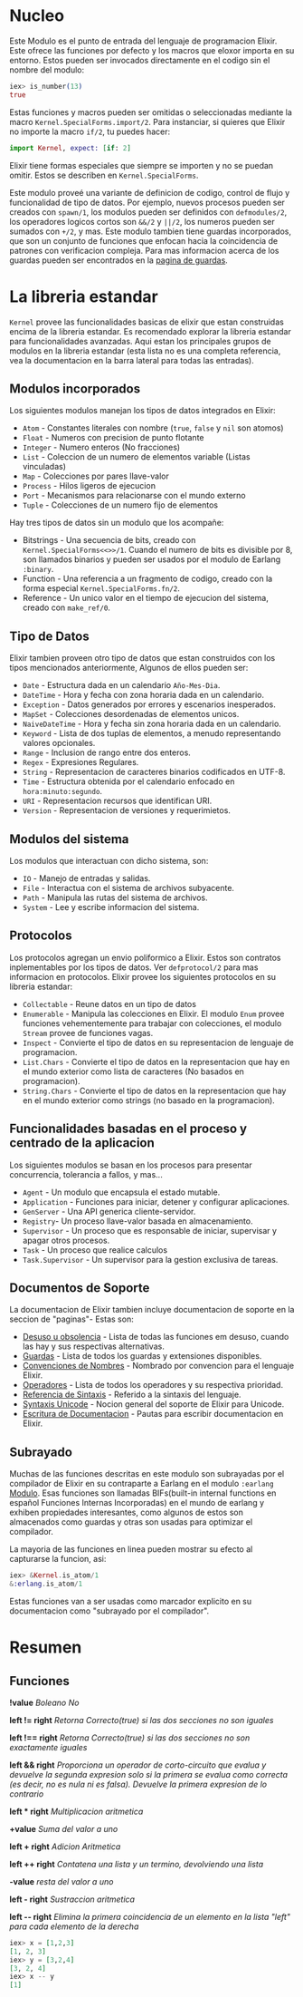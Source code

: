 # Nucleo
Este Modulo es el punto de entrada del lenguaje de programacion Elixir.
Este ofrece las funciones por defecto y los macros que eloxor importa en su entorno. Estos pueden ser invocados directamente en el codigo sin el nombre del modulo:
```elixir
iex> is_number(13)
true
```
Estas funciones y macros pueden ser omitidas o seleccionadas mediante la macro `Kernel.SpecialForms.import/2`. Para instanciar, si quieres que Elixir no importe la macro `if/2`, tu puedes hacer:
```elixir
import Kernel, expect: [if: 2]
```
Elixir tiene formas especiales que siempre se importen y no se puedan omitir. Estos se describen en `Kernel.SpecialForms`.

Este modulo proveé una variante de definicion de codigo, control de flujo y funcionalidad de tipo de datos. Por ejemplo, nuevos procesos pueden ser creados con `spawn/1`, los modulos pueden ser definidos con `defmodules/2`, los operadores logicos cortos son `&&/2` y `||/2`, los numeros pueden ser sumados con `+/2`, y mas. Este modulo tambien tiene guardas incorporados, que son un conjunto de funciones que enfocan hacia la coincidencia de patrones con verificacion compleja. Para mas informacion acerca de los guardas pueden ser encontrados en la [pagina de guardas](https://hexdocs.pm/elixir/guards.html).

# La libreria estandar
`Kernel` provee las funcionalidades basicas de elixir que estan construidas encima de la libreria estandar. Es recomendado explorar la libreria estandar para funcionalidades avanzadas. Aqui estan los principales grupos de modulos en la libreria estandar (esta lista no es una completa referencia, vea la documentacion en la barra lateral para todas las entradas).

## Modulos incorporados
Los siguientes modulos manejan los tipos de datos integrados en Elixir:
* `Atom` - Constantes literales con nombre (`true`, `false` y `nil` son atomos)
* `Float` - Numeros con precision de punto flotante
* `Integer` - Numero enteros (No fracciones)
* `List` - Coleccion de un numero de elementos variable (Listas vinculadas)
* `Map` - Colecciones por pares llave-valor
* `Process` - Hilos ligeros de ejecucion
* `Port` - Mecanismos para relacionarse con el mundo externo
* `Tuple` - Colecciones de un numero fijo de elementos

Hay tres tipos de datos sin un modulo que los acompañe:
* Bitstrings - Una secuencia de bits, creado con `Kernel.SpecialForms<<>>/1`. Cuando el numero de bits es divisible por 8, son llamados binarios y pueden ser usados por el modulo de Earlang `:binary`.
* Function - Una referencia a un fragmento de codigo, creado con la forma especial `Kernel.SpecialForms.fn/2`.
* Reference - Un unico valor en el tiempo de ejecucion del sistema, creado con `make_ref/0`.

## Tipo de Datos
Elixir tambien proveen otro tipo de datos que estan construidos con los tipos mencionados anteriormente, Algunos de ellos pueden ser:
* `Date` - Estructura dada en un calendario `Año-Mes-Dia`.
* `DateTime` - Hora y fecha con zona horaria dada en un calendario.
* `Exception` - Datos generados por errores y escenarios inesperados.
* `MapSet` - Colecciones desordenadas de elementos unicos.
* `NaiveDateTime` - Hora y fecha sin zona horaria dada en un calendario.
* `Keyword` - Lista de dos tuplas de elementos, a menudo representando valores opcionales.
* `Range` - Inclusion de rango entre dos enteros.
* `Regex` - Expresiones Regulares.
* `String` - Representacion de caracteres binarios codificados en UTF-8.
* `Time` - Estructura obtenida por el calendario enfocado en `hora:minuto:segundo`.
* `URI` -  Representacion recursos que identifican URI.
* `Version` - Representacion de versiones y requerimietos.

## Modulos del sistema
Los modulos que interactuan con dicho sistema, son:
* `IO` - Manejo de entradas y salidas.
* `File` - Interactua con el sistema de archivos subyacente.
* `Path` - Manipula las rutas del sistema de archivos.
* `System` - Lee y escribe informacion del sistema.

## Protocolos
Los protocolos agregan un envio poliformico a Elixir. Estos son contratos inplementables por los tipos de datos. Ver `defprotocol/2` para mas informacion en protocolos. Elixir provee los siguientes protocolos en su libreria estandar:
* `Collectable` - Reune datos en un tipo de datos
* `Enumerable` - Manipula las colecciones en Elixir. El modulo `Enum` provee funciones vehementemente para trabajar con colecciones, el modulo `Stream` provee de funciones vagas.
* `Inspect` - Convierte el tipo de datos en su representacion de lenguaje de programacion.
* `List.Chars` - Convierte el tipo de datos en la representacion que hay en el mundo exterior como lista de caracteres (No basados en programacion).
* `String.Chars` - Convierte el tipo de datos en la representacion que hay en el mundo exterior como strings (no basado en la programacion).

## Funcionalidades basadas en el proceso y centrado de la aplicacion
Los siguientes modulos se basan en los procesos para presentar concurrencia, tolerancia a fallos, y mas...
* `Agent` - Un modulo que encapsula el estado mutable.
* `Application` - Funciones para iniciar, detener y configurar aplicaciones.
* `GenServer` - Una API generica cliente-servidor.
* `Registry`- Un proceso llave-valor basada en almacenamiento.
* `Supervisor` - Un proceso que es responsable de iniciar, supervisar y apagar otros procesos.
* `Task` - Un proceso que realice calculos
* `Task.Supervisor` - Un supervisor para la gestion exclusiva de tareas.

## Documentos de Soporte
La documentacion de Elixir tambien incluye documentacion de soporte en la seccion de "paginas"- Estas son:
* [Desuso u obsolencia](https://hexdocs.pm/elixir/deprecations.html) - Lista de todas las funciones em desuso, cuando las hay y sus respectivas alternativas.
* [Guardas](https://hexdocs.pm/elixir/guards.html) - Lista de todos los guardas y extensiones disponibles.
* [Convenciones de Nombres](https://hexdocs.pm/elixir/naming-conventions.html) - Nombrado por convencion para el lenguaje Elixir.
* [Operadores](https://hexdocs.pm/elixir/operators.html) - Lista de todos los operadores y su respectiva prioridad.
* [Referencia de Sintaxis](https://hexdocs.pm/elixir/syntax-reference.html) - Referido a la sintaxis del lenguaje.
* [Syntaxis Unicode](https://hexdocs.pm/elixir/unicode-syntax.html) - Nocion general del soporte de Elixir para Unicode.
* [Escritura de Documentacion](https://hexdocs.pm/elixir/writing-documentation.html) - Pautas para escribir documentacion en Elixir.

## Subrayado
Muchas de las funciones descritas en este modulo son subrayadas por el compilador de Elixir en su contraparte a Earlang en el modulo `:earlang` [Modulo](www.erlang.org/doc/man/erlang.html). Esas funciones son llamadas BIFs(built-in internal functions en español Funciones Internas Incorporadas) en el mundo de earlang y exhiben propiedades interesantes, como algunos de estos son almacenados como guardas y otras son usadas para optimizar el compilador.

La mayoria de las funciones en linea pueden mostrar su efecto al capturarse la funcion, asi:
```elixir
iex> &Kernel.is_atom/1
&:erlang.is_atom/1
```
Estas funciones van a ser usadas como marcador explicito en su documentacion como "subrayado por el compilador".

# Resumen
## Funciones

**!value**
 *Boleano No*
 
**left != right**
 *Retorna Correcto(true) si las dos secciones no son iguales*
 
**left !== right**
 *Retorna Correcto(true) si las dos secciones no son exactamente iguales*
 
**left && right**
 *Proporciona un operador de corto-circuito que evalua y devuelve la segunda expresion solo si la primera se evalua como correcta (es decir, no es nula ni es falsa). Devuelve la primera expresion de lo contrario*
 
**left * right**
 *Multiplicacion aritmetica*

**+value**
 *Suma del valor a uno*
 
**left + right**
 *Adicion Aritmetica*

**left ++ right**
 *Contatena una lista y un termino, devolviendo una lista*

**-value**
 *resta del valor a uno*
 
**left - right**
 *Sustraccion aritmetica*
 
**left -- right**
 *Elimina la primera coincidencia de un elemento en la lista "left" para cada elemento de la derecha*
```elixir
iex> x = [1,2,3]
[1, 2, 3]
iex> y = [3,2,4]
[3, 2, 4]
iex> x -- y
[1]
```
